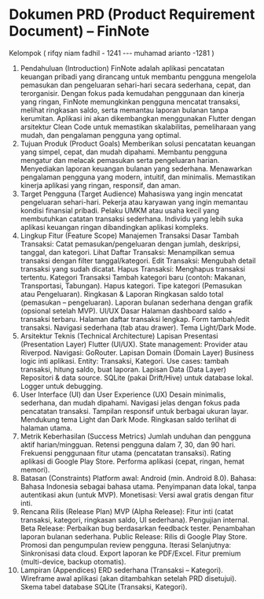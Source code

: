 # Dokumen PRD (Product Requirement Document) – FinNote
Kelompok ( rifqy niam fadhil - 1241 --- muhamad arianto -1281 )

1. Pendahuluan (Introduction)
FinNote adalah aplikasi pencatatan keuangan pribadi yang dirancang untuk membantu pengguna mengelola pemasukan dan pengeluaran sehari-hari secara sederhana, cepat, dan terorganisir. Dengan fokus pada kemudahan penggunaan dan kinerja yang ringan, FinNote memungkinkan pengguna mencatat transaksi, melihat ringkasan saldo, serta memantau laporan bulanan tanpa kerumitan. Aplikasi ini akan dikembangkan menggunakan Flutter dengan arsitektur Clean Code untuk memastikan skalabilitas, pemeliharaan yang mudah, dan pengalaman pengguna yang optimal.
2. Tujuan Produk (Product Goals)
Memberikan solusi pencatatan keuangan yang simpel, cepat, dan mudah dipahami.
Membantu pengguna mengatur dan melacak pemasukan serta pengeluaran harian.
Menyediakan laporan keuangan bulanan yang sederhana.
Menawarkan pengalaman pengguna yang modern, intuitif, dan minimalis.
Memastikan kinerja aplikasi yang ringan, responsif, dan aman.
3. Target Pengguna (Target Audience)
Mahasiswa yang ingin mencatat pengeluaran sehari-hari.
Pekerja atau karyawan yang ingin memantau kondisi finansial pribadi.
Pelaku UMKM atau usaha kecil yang membutuhkan catatan transaksi sederhana.
Individu yang lebih suka aplikasi keuangan ringan dibandingkan aplikasi kompleks.
4. Lingkup Fitur (Feature Scope)
Manajemen Transaksi Dasar
Tambah Transaksi: Catat pemasukan/pengeluaran dengan jumlah, deskripsi, tanggal, dan kategori.
Lihat Daftar Transaksi: Menampilkan semua transaksi dengan filter tanggal/kategori.
Edit Transaksi: Mengubah detail transaksi yang sudah dicatat.
Hapus Transaksi: Menghapus transaksi tertentu.
Kategori Transaksi
Tambah kategori baru (contoh: Makanan, Transportasi, Tabungan).
Hapus kategori.
Tipe kategori (Pemasukan atau Pengeluaran).
Ringkasan & Laporan
Ringkasan saldo total (pemasukan – pengeluaran).
Laporan bulanan sederhana dengan grafik (opsional setelah MVP).
UI/UX Dasar
Halaman dashboard saldo + transaksi terbaru.
Halaman daftar transaksi lengkap.
Form tambah/edit transaksi.
Navigasi sederhana (tab atau drawer).
Tema Light/Dark Mode.
5. Arsitektur Teknis (Technical Architecture)
Lapisan Presentasi (Presentation Layer)
Flutter (UI/UX).
State management: Provider atau Riverpod.
Navigasi: GoRouter.
Lapisan Domain (Domain Layer)
Business logic inti aplikasi.
Entity: Transaksi, Kategori.
Use cases: tambah transaksi, hitung saldo, buat laporan.
Lapisan Data (Data Layer)
Repositori & data source.
SQLite (pakai Drift/Hive) untuk database lokal.
Logger untuk debugging.
6. User Interface (UI) dan User Experience (UX)
Desain minimalis, sederhana, dan mudah dipahami.
Navigasi jelas dengan fokus pada pencatatan transaksi.
Tampilan responsif untuk berbagai ukuran layar.
Mendukung tema Light dan Dark Mode.
Ringkasan saldo terlihat di halaman utama.
7. Metrik Keberhasilan (Success Metrics)
Jumlah unduhan dan pengguna aktif harian/mingguan.
Retensi pengguna dalam 7, 30, dan 90 hari.
Frekuensi penggunaan fitur utama (pencatatan transaksi).
Rating aplikasi di Google Play Store.
Performa aplikasi (cepat, ringan, hemat memori).
8. Batasan (Constraints)
Platform awal: Android (min. Android 8.0).
Bahasa: Bahasa Indonesia sebagai bahasa utama.
Penyimpanan data lokal, tanpa autentikasi akun (untuk MVP).
Monetisasi: Versi awal gratis dengan fitur inti.
9. Rencana Rilis (Release Plan)
MVP (Alpha Release):
Fitur inti (catat transaksi, kategori, ringkasan saldo, UI sederhana).
Pengujian internal.
Beta Release:
Perbaikan bug berdasarkan feedback tester.
Penambahan laporan bulanan sederhana.
Public Release:
Rilis di Google Play Store.
Promosi dan pengumpulan review pengguna.
Iterasi Selanjutnya:
Sinkronisasi data cloud.
Export laporan ke PDF/Excel.
Fitur premium (multi-device, backup otomatis).
10. Lampiran (Appendices)
ERD sederhana (Transaksi – Kategori).
Wireframe awal aplikasi (akan ditambahkan setelah PRD disetujui).
Skema tabel database SQLite (Transaksi, Kategori).
